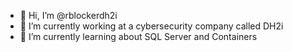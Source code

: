 - 👋 Hi, I’m @rblockerdh2i
- 👀 I’m currently working at a cybersecurity company called DH2i
- 🌱 I’m currently learning about SQL Server and Containers

